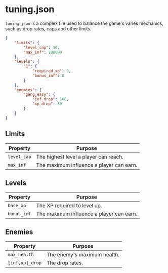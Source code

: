 # tuning.json

``tuning.json`` is a complex file used to balance the game's varies mechanics, such as drop rates, caps and other limits.

```json
{
    "limits": {
        "level_cap": 10,
        "max_inf": 100000
    },
    "levels": {
        "1": {
            "required_xp": 0,
            "bonus_inf": 0
        }
    },
    "enemies": {
        "gang_easy": {
            "inf_drop": 100,
            "xp_drop": 50
        }
    }
}
```

## Limits

| Property      | Purpose                                  |
| ------------- | ---------------------------------------- |
| ``level_cap`` | The highest level a player can reach.    |
| ``max_inf``   | The maximum influence a player can earn. |

## Levels

| Property      | Purpose                                  |
| ------------- | ---------------------------------------- |
| ``base_xp``   | The XP required to level up.             |
| ``bonus_inf`` | The maximum influence a player can earn. |

## Enemies

| Property          | Purpose                     |
| ----------------- | --------------------------- |
| ``max_health``    | The enemy's maximum health. |
| ``[inf,xp]_drop`` | The drop rates.             |
